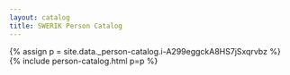 ```yaml
---
layout: catalog
title: SWERIK Person Catalog
---
```

{% assign p = site.data._person-catalog.i-A299eggckA8HS7jSxqrvbz %}
{% include person-catalog.html p=p %}

